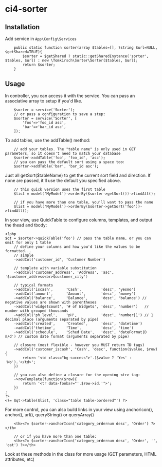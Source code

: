 # ci4-sorter

## Installation

Add service in `App\Config\Services`

```
	public static function sorter(array $tables=[], ?string $url=NULL, $getShared=TRUE){
		$sorter = $getShared ? static::getSharedInstance('sorter', $tables, $url) : new \Tomkirsch\Sorter\Sorter($tables, $url);
		return $sorter;
	}
```

## Usage

In controller, you can access it with the service. You can pass an associative array to setup if you'd like.

```
	$sorter = service('Sorter');
	// or pass a configuration to save a step:
	$sorter = service('Sorter', [
		'foo'=>'foo_id asc',
		'bar'=>'bar_id asc',
	]);
```

To add tables, use the addTable() method:

```
	// add your tables. The "table name" is only used in GET parameters, so it doesn't need to match your database
	$sorter->addTable('foo', 'foo_id', 'asc');
	// you can pass the default sort using a space too:
	$sorter->addTable('bar', 'bar_id asc');
```

Just all getSort($tableName) to get the current sort field and direction. If none are passed, it'll use the default you specified above.

```
	// this quick version uses the first table
	$list = model('MyModel')->orderBy($sorter->getSort())->findAll();

	// if you have more than one table, you'll want to pass the name
	$list = model('MyModel')->orderBy($sorter->getSort('foo'))->findAll();
```

In your view, use QuickTable to configure columns, templates, and output the thead and tbody:

```
<?php
$qt = $sorter->quickTable('foo') // pass the table name, or you can omit for only 1 table
	// define your columns and how you'd like the values to be formatted...
	// simple
	->addCol('customer_id', 'Customer Number')

	// template with variable substitution
	->addCol('customer_address', 'Address', 'asc', '$customer_address<br>$customer_city')

	// typical formats
	->addCol('iscash', 		'Cash', 		'desc', 'yesno')
	->addCol('amount', 		'Amount', 		'desc', 'money')
	->addCol('balance', 	'Balance', 		'desc', 'balance') // negative values are shown with parentheses
	->addCol('widgetcount', '# of Widgets', 'desc', 'number')	// number with grouped thousands
	->addCol('ph_level', 	'pH', 			'desc', 'number|1') // 1 decimal place (arguments separated by pipe)
	->addCol('created', 	'Created', 		'desc', 'datetime')
	->addCol('thetime', 	'Time', 		'desc', 'time')
	->addCol('schedule', 	'Sched Date', 	'desc', 'dateFormat|D m/d') // custom date format (arguments separated by pipe)

	// closure (most flexible - however you MUST return TD tags)
	->addCol('customer_iscash', 'Cash', 'desc', function($value, $row){
		return '<td class="bg-success">'.($value ? 'Yes' : 'No').'</td>';
	})

	// you can also define a closure for the opening <tr> tag:
	->rowTemplate(function($row){
		return '<tr data-foobar="'.$row->id.'">';
	})
;
?>
<?= $qt->table($list, 'class="table table-bordered"') ?>
```

For more control, you can also build links in your view using anchorIcon(), anchor(), url(), queryString() or queryArray()

```
	<th><?= $sorter->anchorIcon('category_ordernum desc', 'Order') ?></th>

	// or if you have more than one table:
	<th><?= $sorter->anchorIcon('category_ordernum desc', 'Order', '', 'cat') ?></th>
```

Look at these methods in the class for more usage (GET parameters, HTML attributes, etc)
